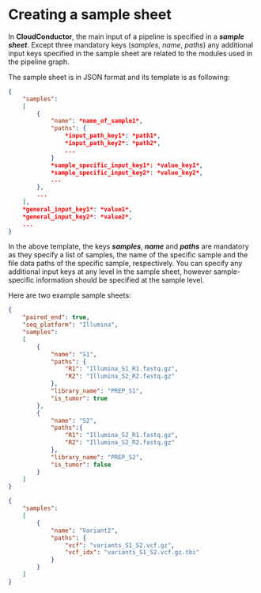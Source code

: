 # Creating a sample sheet

In **CloudConductor**, the main input of a pipeline is specified in a ***sample sheet***.
Except three mandatory keys (*samples*, *name*, *paths*) any additional input keys specified in the sample sheet 
are related to the modules used in the pipeline graph.

The sample sheet is in JSON format and its template is as following:

```json
{
    "samples": 
    [
        {
            "name": *name_of_sample1*,
            "paths": {
                *input_path_key1*: *path1*,
                *input_path_key2*: *path2*,
                ... 
            }
            *sample_specific_input_key1*: *value_key1*,
            *sample_specific_input_key2*: *value_key2*,
            ...
        },
        ...
    ],
    *general_input_key1*: *value1*,
    *general_input_key2*: *value2*,
    ...
}
```

In the above template, the keys ***samples***, ***name*** and ***paths*** are mandatory as 
they specify a list of samples, the name of the specific sample and the file data paths of the specific sample, respectively.
You can specify any additional input keys at any level in the sample sheet, however sample-specific information
should be specified at the sample level.

Here are two example sample sheets:

```json
{
    "paired_end": true,
    "seq_platform": "Illumina",
    "samples": 
    [
        {
            "name": "S1",
            "paths": {
                "R1": "Illumina_S1_R1.fastq.gz",
                "R2": "Illumina_S2_R2.fastq.gz"
            },
            "library_name": "PREP_S1",
            "is_tumor": true
        },
        {
            "name": "S2",
            "paths":{
                "R1": "Illumina_S2_R1.fastq.gz",
                "R2": "Illumina_S2_R2.fastq.gz"
            },
            "library_name": "PREP_S2",
            "is_tumor": false
        }
    ]
}
```

````json
{
    "samples":
    [
        {
            "name": "Variant2",
            "paths": {
                "vcf": "variants_S1_S2.vcf.gz",
                "vcf_idx": "variants_S1_S2.vcf.gz.tbi"
            }
        }
    ]
}
````
